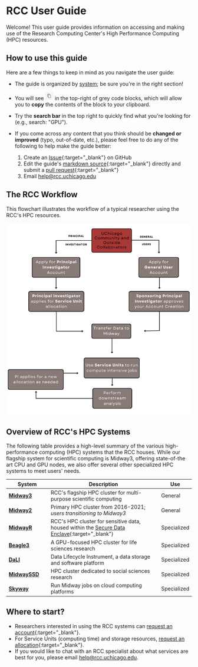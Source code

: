 # RCC User Guide

Welcome! This user guide provides information on accessing and making use of the Research Computing Center's High Performance Computing (HPC) resources.
## How to use this guide 
Here are a few things to keep in mind as you navigate the user guide:  

* The guide is organized by [system](#overview-of-rccs-hpc-systems); be sure you're in the right section!  
* You will see <img src="img/copy-icon.png" width="22" height="22" /> in the top-right of grey code blocks, which will allow you to **copy** the contents of the block to your clipboard.  

* Try the **search bar** in the top right to quickly find what you're looking for (e.g., search: "GPU").  

* If you come across any content that you think should be **changed or improved** (typo, out-of-date, etc.), please feel free to do any of the following to help make the guide better:
    1. Create an [Issue](https://github.com/rcc-uchicago/user-guide/issues/new){:target="_blank"} on GitHub  
    2. Edit the guide's [markdown source](https://github.com/rcc-uchicago/user-guide){:target="_blank"} directly and submit a [pull request](https://docs.github.com/en/pull-requests/collaborating-with-pull-requests/proposing-changes-to-your-work-with-pull-requests/about-pull-requests){:target="_blank"}  
    3. Email [help@rcc.uchicago.edu](mailto:help@rcc.uchicago.edu)

## The RCC Workflow
This flowchart illustrates the workflow of a typical researcher using the RCC's HPC resources. 
<p align="center">
<img src="img/rcc_workflow.png" width="650" />
</p>  

## Overview of RCC's HPC Systems
The following table provides a high-level summary of the various high-performance computing (HPC) systems that the RCC houses. While our flagship system for scientific computing is Midway3, offering state-of-the art CPU and GPU nodes, we also offer several other specialized HPC systems to meet users' needs.

|  <div style="width:100px">System</div> | Description | Use |
| ----------- | ----------- | ----------- |
| **[Midway3](midway23/midway_getting_started.md)** | RCC's flagship HPC cluster for multi-purpose scientific computing | General |
| **[Midway2](midway23/midway_getting_started.md)** | Primary HPC cluster from 2016-2021; *users transitioning to Midway3* | General | 
| **[MidwayR](https://sde-midwayr.rcc.uchicago.edu/user-guide/)** | RCC's HPC cluster for sensitive data, housed within the [Secure Data Enclave](https://securedata.uchicago.edu/){:target="_blank"} | Specialized |  
| **[Beagle3](beagle3/beagle3_overview.md)** | A GPU-focused HPC cluster for life sciences research | Specialized |
| **[DaLI](https://dali.uchicago.edu/using-dali/)** | Data Lifecycle Instrument, a data storage and software platform | Specialized | 
| **[MidwaySSD](https://midwayssd.rcc.uchicago.edu/using-midwayssd/)** | HPC cluster dedicated to social sciences research | Specialized| 
| **[Skyway](skyway/skyway_overview.md)** | Run Midway jobs on cloud computing platforms | Specialized |


## Where to start?

* Researchers interested in using the RCC systems can [request an account](https://rcc.uchicago.edu/accounts-allocations/request-account){:target="_blank"}.  
* For Service Units (computing time) and storage resources, [request an allocation](https://rcc.uchicago.edu/accounts-allocations/request-allocation){:target="_blank"}.  
* If you would like to chat with an RCC specialist about what services are best for you, please email [help@rcc.uchicago.edu](mailto:help@rcc.uchicago.edu).

